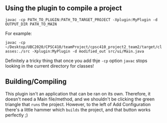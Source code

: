 ## Using the plugin to compile a project

`javac -cp PATH_TO_PLUGIN:PATH_TO_TARGET_PROJECT -Xplugin:MyPlugin -d OUTPUT_DIR PATH_TO_MAIN`

For example:

`javac -cp ~/Desktop/UBC2020/CPSC410/teamProject/cpsc410_project2_team2/target/classes:./src -Xplugin:MyPlugin -d modified_out src/ui/Main.java`

Definitely a tricky thing that once you add thje `-cp` option `javac` stops looking in the current directory for classes!


## Building/Compiling

This plugin isn't an application that can be ran on its own. Therefore, it doesn't need a Main file/method, and we shouldn't be clicking the green triangle that `runs` the project. 
However, to the left of Add Configuration there's a little hammer which `builds` the project, and that button works perfectly ;)

